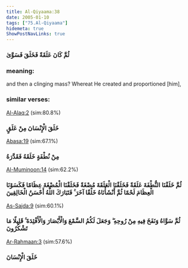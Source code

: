 ```yaml
---
title: Al-Qiyaama:38
date: 2005-01-10
tags: ["75.Al-Qiyaama"]
hidemeta: true 
ShowPostNavLinks: true 
---
```

### ثُمَّ كَانَ عَلَقَةً فَخَلَقَ فَسَوَّىٰ
### meaning: 
and then a clinging mass? Whereat He created and proportioned [him],
### similar verses: 

[Al-Alaq:2](/96/2) (sim:80.8%)

### خَلَقَ الْإِنْسَانَ مِنْ عَلَقٍ

[Abasa:19](/80/19) (sim:67.1%)

### مِنْ نُطْفَةٍ خَلَقَهُ فَقَدَّرَهُ

[Al-Muminoon:14](/23/14) (sim:62.2%)

### ثُمَّ خَلَقْنَا النُّطْفَةَ عَلَقَةً فَخَلَقْنَا الْعَلَقَةَ مُضْغَةً فَخَلَقْنَا الْمُضْغَةَ عِظَامًا فَكَسَوْنَا الْعِظَامَ لَحْمًا ثُمَّ أَنْشَأْنَاهُ خَلْقًا آخَرَ ۚ فَتَبَارَكَ اللَّهُ أَحْسَنُ الْخَالِقِينَ

[As-Sajda:9](/32/9) (sim:60.1%)

### ثُمَّ سَوَّاهُ وَنَفَخَ فِيهِ مِنْ رُوحِهِ ۖ وَجَعَلَ لَكُمُ السَّمْعَ وَالْأَبْصَارَ وَالْأَفْئِدَةَ ۚ قَلِيلًا مَا تَشْكُرُونَ

[Ar-Rahmaan:3](/55/3) (sim:57.6%)

### خَلَقَ الْإِنْسَانَ
